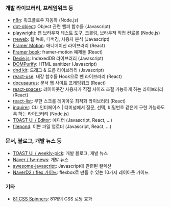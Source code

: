 ### 개발 라이브러리, 프레임워크 등
- [n8n](https://n8n.io/): 워크플로우 자동화 (Node.js)
- [dot-object](https://www.npmjs.com/package/dot-object): Object 관련 헬퍼 함수들 (Javascript)
- [playwright](https://playwright.dev/): 웹 브라우저 테스트 도구, 크롤링, 브라우저 직접 컨르롤 (Node.js)
- [rreweb](https://www.rrweb.io/): 웹 녹화, 디버깅, 사용자 분석 (Javascript)
- [Framer Motion](https://www.framer.com/motion/): 애니메이션 라이브러리 (React)
- [Framer book](https://framerbook.com/animation/example-animations/1-tween/): framer-motion 예제들 (React)
- [Dexie.js](https://dexie.org/): IndexedDB 라이브러리 (Javascript)
- [DOMPurify](https://github.com/cure53/DOMPurify): HTML sanitizer (Javascript)
- [dnd kit](https://dndkit.com/): 드래그 & 드롭 라이브러리 (Javascript)
- [react-use](https://github.com/streamich/react-use): 내장 함수들 Hook으로 뺀 라이브러리 (React)
- [docusaurus](https://docusaurus.io/ko/): 문서 웹 사이트 프레임워크 (React)
- [react-spaces](https://github.com/aeagle/react-spaces): 레이아웃간 사용자가 직접 사이즈 조절 가능하게 하는 라이브러리 (React)
- [react-list](https://github.com/caseywebdev/react-list): 무한 스크롤 레이아웃 최적화 라이브러리 (React)
- [inquirer](https://www.npmjs.com/package/inquirer): CLI 인터페이스 | 터미널에서 질문, 선택, 비밀번호 같은게 구현 가능하도록 하는 라이브러리 (Node.js)
- [TOAST UI / Editor](https://ui.toast.com/tui-editor): 에디터 (Javascript, React, ...)
- [filepond](https://pqina.nl/filepond/#profile-picture-demo): 이쁜 파일 업로더 (Javascript, React, ...)


### 문서, 블로그, 개발 뉴스 등
- [TOAST UI / weekly-pick](https://ui.toast.com/weekly-pick/ko): 개발 블로그, 개발 뉴스
- [Naver / fw-news](https://github.com/naver/fe-news): 개발 뉴스
- [awesome-javascript](https://github.com/sorrycc/awesome-javascript): Javascript에 관련된 컬렉션
- [NaverD2 / flex 가이드](https://d2.naver.com/helloworld/8540176): flexbox로 만들 수 있는 10가지 레이아웃 가이드


### 기타
- [81 CSS Spinners](https://freefrontend.com/css-spinners/): 81개의 CSS 로딩 효과
